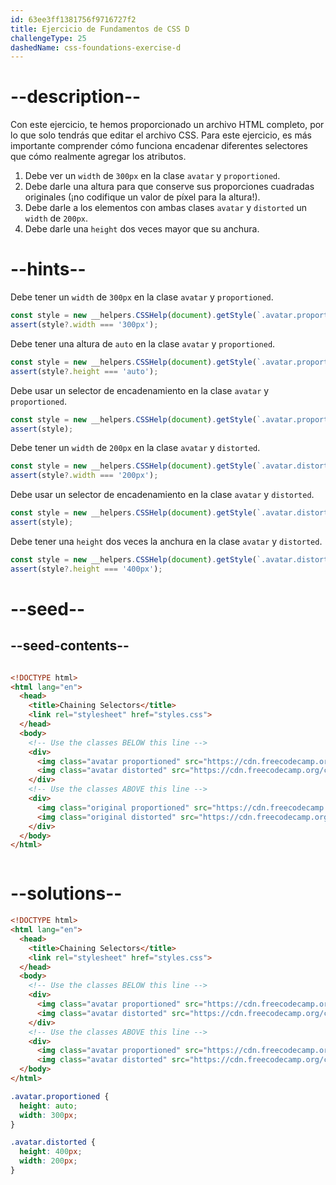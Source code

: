 ```yaml
---
id: 63ee3ff1381756f9716727f2
title: Ejercicio de Fundamentos de CSS D
challengeType: 25
dashedName: css-foundations-exercise-d
---
```


# --description--

Con este ejercicio, te hemos proporcionado un archivo HTML completo, por lo que solo tendrás que editar el archivo CSS. Para este ejercicio, es más importante comprender cómo funciona encadenar diferentes selectores que cómo realmente agregar los atributos.

1. Debe ver un `width` de `300px` en la clase `avatar` y `proportioned`.
1. Debe darle una altura para que conserve sus proporciones cuadradas originales (¡no codifique un valor de píxel para la altura!).
1. Debe darle a los elementos con ambas clases `avatar` y `distorted` un `width` de `200px`.
1. Debe darle una `height` dos veces mayor que su anchura.

# --hints--

Debe tener un `width` de `300px` en la clase `avatar` y `proportioned`.

```js
const style = new __helpers.CSSHelp(document).getStyle(`.avatar.proportioned`) || new __helpers.CSSHelp(document).getStyle(`.proportioned.avatar`);
assert(style?.width === '300px');
```

Debe tener una altura de `auto` en la clase `avatar` y `proportioned`.

```js
const style = new __helpers.CSSHelp(document).getStyle(`.avatar.proportioned`) || new __helpers.CSSHelp(document).getStyle(`.proportioned.avatar`)
assert(style?.height === 'auto');
```

Debe usar un selector de encadenamiento en la clase `avatar` y `proportioned`.

```js
const style = new __helpers.CSSHelp(document).getStyle(`.avatar.proportioned`) || new __helpers.CSSHelp(document).getStyle(`.proportioned.avatar`);
assert(style);
```

Debe tener un `width` de `200px` en la clase `avatar` y `distorted`.

```js
const style = new __helpers.CSSHelp(document).getStyle(`.avatar.distorted`) || new __helpers.CSSHelp(document).getStyle(`.distorted.avatar`);
assert(style?.width === '200px');
```

Debe usar un selector de encadenamiento en la clase `avatar` y `distorted`.

```js
const style = new __helpers.CSSHelp(document).getStyle(`.avatar.distorted`) || new __helpers.CSSHelp(document).getStyle(`.distorted.avatar`);
assert(style);
```

Debe tener una `height` dos veces la anchura en la clase `avatar` y `distorted`.

```js
const style = new __helpers.CSSHelp(document).getStyle(`.avatar.distorted`) || new __helpers.CSSHelp(document).getStyle(`.distorted.avatar`);
assert(style?.height === '400px');
```

# --seed--

## --seed-contents--

```css

```

```html
<!DOCTYPE html>
<html lang="en">
  <head>
    <title>Chaining Selectors</title>
    <link rel="stylesheet" href="styles.css">
  </head>
  <body>
    <!-- Use the classes BELOW this line -->
    <div>
      <img class="avatar proportioned" src="https://cdn.freecodecamp.org/curriculum/odin-project/css-foundations/css-foundations-01.jpg" alt="Two kittens on a blanket.">
      <img class="avatar distorted" src="https://cdn.freecodecamp.org/curriculum/odin-project/css-foundations/css-foundations-02.jpg" alt="A cute kitten in the woods.">
    </div>
    <!-- Use the classes ABOVE this line -->
    <div>
      <img class="original proportioned" src="https://cdn.freecodecamp.org/curriculum/odin-project/css-foundations/css-foundations-01.jpg" alt="Two kittens on a blanket.">
      <img class="original distorted" src="https://cdn.freecodecamp.org/curriculum/odin-project/css-foundations/css-foundations-02.jpg" alt="A cute kitten in the woods.">
    </div>
  </body>
</html>
```

```css

```

# --solutions--

```html
<!DOCTYPE html>
<html lang="en">
  <head>
    <title>Chaining Selectors</title>
    <link rel="stylesheet" href="styles.css">
  </head>
  <body>
    <!-- Use the classes BELOW this line -->
    <div>
      <img class="avatar proportioned" src="https://cdn.freecodecamp.org/curriculum/odin-project/css-foundations/css-foundations-01.jpg" alt="Two kittens on a blanket.">
      <img class="avatar distorted" src="https://cdn.freecodecamp.org/curriculum/odin-project/css-foundations/css-foundations-02.jpg" alt="A cute kitten in the woods.">
    </div>
    <!-- Use the classes ABOVE this line -->
    <div>
      <img class="avatar proportioned" src="https://cdn.freecodecamp.org/curriculum/odin-project/css-foundations/css-foundations-01.jpg" alt="Two kittens on a blanket.">
      <img class="avatar distorted" src="https://cdn.freecodecamp.org/curriculum/odin-project/css-foundations/css-foundations-02.jpg" alt="A cute kitten in the woods.">
  </body>
</html>
```

```css
.avatar.proportioned {
  height: auto;
  width: 300px;
}

.avatar.distorted {
  height: 400px;
  width: 200px;
}
```

